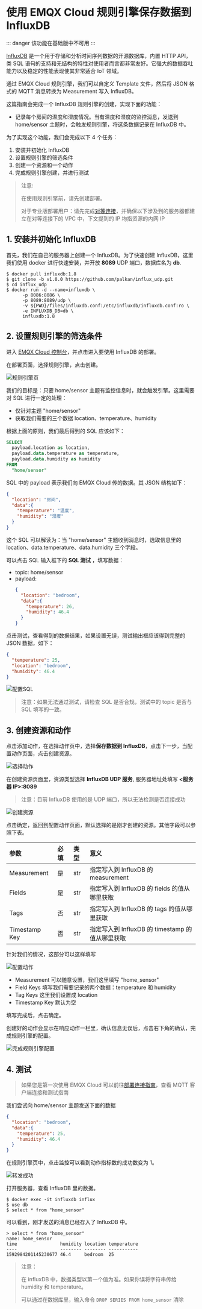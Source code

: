 # 使用 EMQX Cloud 规则引擎保存数据到 InfluxDB

::: danger
该功能在基础版中不可用
:::

[InfluxDB](https://www.influxdata.com/) 是一个用于存储和分析时间序列数据的开源数据库，内置 HTTP API，类 SQL 语句的支持和无结构的特性对使用者而言都非常友好。它强大的数据吞吐能力以及稳定的性能表现使其非常适合 IoT 领域。

通过 EMQX Cloud 规则引擎，我们可以自定义 Template 文件，然后将 JSON 格式的 MQTT 消息转换为 Measurement 写入 InfluxDB。



这篇指南会完成一个 InfluxDB 规则引擎的创建，实现下面的功能：

* 记录每个房间的温度和湿度情况。当有温度和湿度的监控消息，发送到 home/sensor 主题时，会触发规则引擎，将这条数据记录在 InfluxDB 中。



为了实现这个功能，我们会完成以下 4 个任务：

1. 安装并初始化 InfluxDB 
2. 设置规则引擎的筛选条件
3. 创建一个资源和一个动作
4. 完成规则引擎创建，并进行测试

>注意:
>
>在使用规则引擎前，请先创建部署。
>
>对于专业版部署用户：请先完成[对等连接](../deployments/vpc_peering.md)，并确保以下涉及到的服务器都建立在对等连接下的 VPC 中，下文提到的 IP 均指资源的内网 IP

## 1. 安装并初始化 InfluxDB

首先，我们在自己的服务器上创建一个 InfluxDB。为了快速创建 InfluxDB，这里我们使用 docker 进行快速安装，并开放 **8089** UDP 端口，数据库名为 **db**.

```shell
$ docker pull influxdb:1.8
$ git clone -b v1.0.0 https://github.com/palkan/influx_udp.git
$ cd influx_udp
$ docker run -d --name=influxdb \
      -p 8086:8086 \
      -p 8089:8089/udp \
      -v ${PWD}/files/influxdb.conf:/etc/influxdb/influxdb.conf:ro \
      -e INFLUXDB_DB=db \
      influxdb:1.8
```



## 2. 设置规则引擎的筛选条件

进入 [EMQX Cloud 控制台](https://cloud.emqx.com/console/)，并点击进入要使用 InfluxDB 的部署。

在部署页面，选择规则引擎，点击创建。

![规则引擎页](./_assets/view_rule_engine.png)

我们的目标是：只要 home/sensor 主题有监控信息时，就会触发引擎。这里需要对 SQL 进行一定的处理：

* 仅针对主题 "home/sensor"
* 获取我们需要的三个数据 location、temperature、humidity 

根据上面的原则，我们最后得到的 SQL 应该如下：

```sql
SELECT
  payload.location as location,
  payload.data.temperature as temperature,
  payload.data.humidity as humidity
FROM
  "home/sensor"
```

SQL 中的 payload 表示我们向 EMQX Cloud 传的数据。其 JSON 结构如下：

```json
{
  "location": "房间",
  "data":{
    "temperature": "温度",
    "humidity": "湿度"
  }
}
```
这个 SQL 可以解读为：当 "home/sensor" 主题收到消息时，选取信息里的 location、data.temperature、data.humidity 三个字段。

可以点击 SQL 输入框下的 **SQL 测试** ，填写数据：

* topic: home/sensor
* payload:
  ```json
  {
    "location": "bedroom",
    "data":{
      "temperature": 26,
      "humidity": 46.4
    }
  }
  ```
点击测试，查看得到的数据结果，如果设置无误，测试输出框应该得到完整的 JSON 数据，如下：

```json
{
  "temperature": 25,
  "location": "bedroom",
  "humidity": 46.4
}
```
![配置SQL](./_assets/influxDB_SQL_setting.png)

>注意：如果无法通过测试，请检查 SQL 是否合规，测试中的 topic 是否与 SQL 填写的一致。

  

## 3. 创建资源和动作

点击添加动作，在选择动作页中，选择**保存数据到 InfluxDB**，点击下一步，当配置动作页面，点击创建资源。

![选择动作](./_assets/add_influxDB_action02.png)

在创建资源页面里，资源类型选择 **InfluxDB UDP 服务**, 服务器地址处填写 **<服务器 IP>:8089**

>注意：目前 InfluxDB 使用的是 UDP 端口，所以无法检测是否连接成功

![创建资源](./_assets/add_influxDB_action03.png)

点击确定，返回到配置动作页面，默认选择的是刚才创建的资源。其他字段可以参照下表。

| 参数   | 必填   | 类型   | 意义   |
|:----|:----|:----|:----|
| Measurement   | 是   | str   | 指定写入到 InfluxDB 的  measurement   |
| Fields  | 是   | str   | 指定写入到 InfluxDB 的 fields 的值从哪里获取   |
| Tags  | 否   | str  | 指定写入到 InfluxDB 的 tags 的值从哪里获取   |
| Timestamp Key   | 否   | str   | 指定写入到 InfluxDB 的 timestamp 的值从哪里获取   |

针对我们的情况，这部分可以这样填写

![配置动作](./_assets/add_influxDB_action04.png)

* Measurement 可以随意设置，我们这里填写 "home_sensor"
* Field Keys 填写我们需要记录的两个数据：temperature 和 humidity
* Tag Keys 这里我们设置成 location
* Timestamp Key 默认为空

填写完成后，点击确定。

创建好的动作会显示在响应动作一栏里，确认信息无误后，点击右下角的确认，完成规则引擎的配置。

![完成规则引擎配置](./_assets/add_influxDB_action05.png)



## 4. 测试

>如果您是第一次使用 EMQX Cloud 可以前往[部署连接指南](../connect_to_deployments/overview.md)，查看 MQTT 客户端连接和测试指南

我们尝试向 home/sensor 主题发送下面的数据

```json
{
  "location": "bedroom",
  "data":{
    "temperature": 25,
    "humidity": 46.4
  }
}
```
在规则引擎页中，点击监控可以看到动作指标数的成功数变为 1。

![转发成功](./_assets/test_rule_engine_influxDB.png)

打开服务器，查看 InfluxDB 里的数据。

```shell
$ docker exec -it influxdb influx
$ use db
$ select * from "home_sensor"
```
可以看到，刚才发送的消息已经存入了 InfluxDB 中。

```plain
> select * from "home_sensor"
name: home_sensor
time                humidity location temperature
----                -------- -------- -----------
1592984201145230677 46.4     bedroom  25
```

> 注意：
>
> 在 influxDB 中，数据类型以第一个值为准。如果你误将字符串传给 humidity 和 temperature。
>
> 可以通过在数据库里，输入命令 `DROP SERIES FROM home_sensor` 清除
